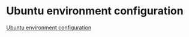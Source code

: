 # Ubuntu environment configuration
[Ubuntu environment configuration](https://aiwithcloud.com/2022/09/19/ubuntu_environment_configuration/)